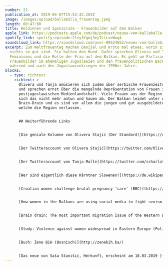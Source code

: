 ```yaml
---
number: 22
publication_at: 2019-04-07T15:52:42.203Z
image: /images/upload/ballaballa_frauentag.jpeg
length: 00:47:00
title: Heldinnen und Sponzoruše - Frauenbilder auf dem Balkan
apple_link: https://podcasts.apple.com/de/podcast/neues-vom-ballaballa-balkan-episode-22-heldinnen-und/id1170436903?i=1000431337823
spotify_link: spotify:episode:2tvy3Ygmj3eyILLLveWoq4
soundcloud_link: https://soundcloud.com/user-89524652/neues-vom-ballaballa-balkan-episode-22-heldinnen-und-sponzoruse-frauenbilder-auf-dem-balkan
excerpt: Zum Weltfrauentag machen Danijel und Krsto mal etwas, worin sie sonst
  nichts so gut sind. Sie halten den Mund. Dafür sprechen Olivera und Tanja über
  Feminismus und die Rolle der Frau auf dem Balkan. Es geht um Partisaninnen,
  Frauenbilder im ehemaligen Jugoslawien und den frauenpolitischen Backlash
  während und nach den Jugoslawienkriegen der 1990er Jahre.
blocks:
  - type: richtext
    richtext: >-
      Olivera und Tanja amüsieren sich zudem über serbische Frauenzeitschriften
      und sprechen ernst über die mangelnde Repräsentation von Frauen in der
      postjugoslawischen Medienlandschaft. Viele Frauen aus der Region wollen
      sich das nicht mehr antun und hauen ab. Der Balkan leidet unter einem
      Brain-Drain und es sind vor allem die jungen und gut ausgebildete Frauen,
      welche die Region verlassen.


      ## Weiterführende Links


      [Die geniale Kolumne von Olivera Stajić (Der Standard)](https://derstandard.at/r2000095623385/Gemist---Olivera-Stajic)


      [Der Twitteraccount von Olivera Stajić](https://twitter.com/OliveraStajic)


      [Der Twitteraccount von Tanja Malle](https://twitter.com/scharlatanja)


      [Wer sind eigentlich diese Kärntner Slowenen?](https://de.wikipedia.org/wiki/K%C3%A4rntner_Slowenen)


      [Croatian women challenge brutal pregnancy 'care' (BBC)](https://www.bbc.com/news/world-europe-46803178)


      [How women in the Balkans are using social media to fight sexism ](https://europeanwesternbalkans.com/2018/12/25/brain-drain-important-migration-issue-western-balkans/)


      [Brain drain: The most important migration issue of the Western Balkans](https://europeanwesternbalkans.com/2018/12/25/brain-drain-important-migration-issue-western-balkans/)


      [Study: Violence against women widespread in Eastern Europe (Politico):](https://www.politico.eu/article/study-violence-against-women-widespread-in-eastern-europe/)


      [Buch: Žene BiH (Bosnisch)](http://zenebih.ba/)


      [Das neue von Saša Stanišić, Herkunft, erscheint am 18.03.2019 ](https://www.randomhouse.de/Buch/HERKUNFT/Sasa-Stanisic/Luchterhand-Literaturverlag/e472733.rhd)
---
```

